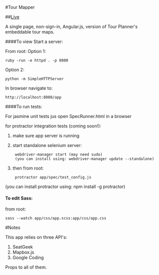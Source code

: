 #Tour Mapper

##[Live](https://rawgithub.com/mickeysanchez/tour_mapper/master/app/index.html)

A single page, non-sign-in, Angular.js, version of Tour Planner's embeddable tour maps. 

####To view
Start a server:
	
From root:
Option 1: 
	
	ruby -run -e httpd . -p 8000
	
Option 2: 

	python -m SimpleHTTPServer

In browser navigate to:

	http://localhost:8000/app
	
####To run tests:
	
For jasmine unit tests jus open SpecRunner.html in a browser
	
for protractor integration tests (coming soon!):

1. make sure app server is running
	
2. start standalone selenium server:
	
		webdriver-manager start (may need sudo)
		(you can install using: webdriver-manager update --standalone)
	
3. then from root:
	
		protractor app/spec/test_config.js

(you can install protractor using: npm install -g protractor)

#### To edit Sass:
	
from root: 
	
	sass --watch app/css/app.scss:app/css/app.css

#Notes

This app relies on three API's:

1. SeatGeek
2. Mapbox.js
3. Google Coding

Props to all of them.

